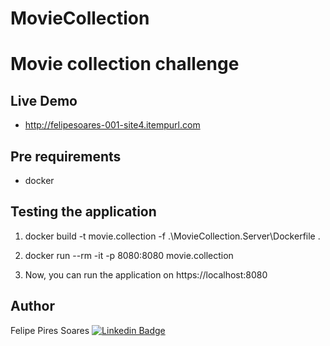 # MovieCollection

# Movie collection challenge

## Live Demo

- http://felipesoares-001-site4.itempurl.com

## Pre requirements

- docker

## Testing the application

1. docker build -t movie.collection -f .\MovieCollection.Server\Dockerfile .

2. docker run --rm -it -p 8080:8080 movie.collection

3. Now, you can run the application on https://localhost:8080

## Author

Felipe Pires Soares
[![Linkedin Badge](https://img.shields.io/badge/-Felipe-blue?style=flat-square&logo=Linkedin&logoColor=white&link=https://www.linkedin.com/in/felipepsoares/)](https://www.linkedin.com/in/felipepsoares/) 
